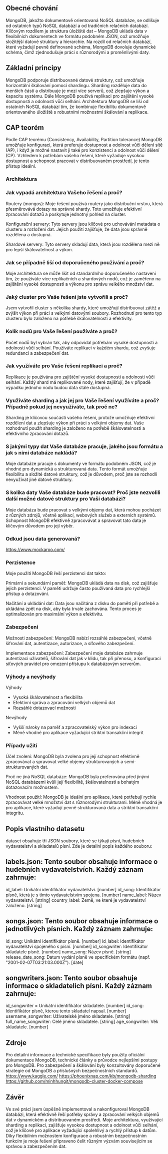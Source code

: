 ## Obecné chování
MongoDB, jakožto dokumentově orientovaná NoSQL databáze, se odlišuje od ostatních typů NoSQL databází a od tradičních relačních databází. Klíčovým rozdílem je struktura úložiště dat – MongoDB ukládá data v flexibilních dokumentech ve formátu podobném JSON, což umožňuje složitější datové struktury a hierarchie. Na rozdíl od relačních databází, které vyžadují pevně definované schéma, MongoDB dovoluje dynamické schéma, čímž zjednodušuje práci s různorodými a proměnlivými daty.

## Základní principy
MongoDB podporuje distribuované datové struktury, což umožňuje horizontální škálování pomocí shardingu. Sharding rozděluje data do menších částí a distribuuje je mezi více serverů, což zlepšuje výkon a kapacitu systému. Dále MongoDB používá replikaci pro zajištění vysoké dostupnosti a odolnosti vůči selhání. Architektura MongoDB se liší od ostatních NoSQL databází tím, že kombinuje flexibilitu dokumentově orientovaného úložiště s robustními možnostmi škálování a replikace.


## CAP teorém
Podle CAP teorému (Consistency, Availability, Partition tolerance) MongoDB umožňuje konfiguraci, která preferuje dostupnost a odolnost vůči dělení sítě (AP), i když je možné nastavit ji také pro konzistenci a odolnost vůči dělení (CP). Vzhledem k potřebám vašeho řešení, které vyžaduje vysokou dostupnost a schopnost pracovat v distribuovaném prostředí, je tento přístup ideální.

### Architektura
### Jak vypadá architektura Vašeho řešení a proč?
Routery (mongos): Moje řešení používá routery jako distribuční vrstvu, která přesměrovává dotazy na správné shardy. Toto umožňuje efektivní zpracování dotazů a poskytuje jednotný pohled na cluster.

Konfigurační servery: Tyto servery jsou klíčové pro uchovávání metadata o clusteru a rozložení dat. Jejich použití zajišťuje, že data jsou správně rozdělena a dostupná.

Shardové servery: Tyto servery skladují data, která jsou rozdělena mezi ně pro lepší škálovatelnost a výkon.

### Jak se případně liší od doporučeného používání a proč?
Moje architektura se může lišit od standardního doporučeného nastavení tím, že používáte více replikačních a shardových nodů, což je zaměřeno na zajištění vysoké dostupnosti a výkonu pro správu velkého množství dat.

### Jaký cluster pro Vaše řešení jste vytvořili a proč?
Jsem vytvořil cluster s několika shardy, které umožňují distribuovat zátěž a zvýšit výkon při práci s velkými datovými soubory. Rozhodnutí pro tento typ clusteru bylo založeno na potřebě škálovatelnosti a efektivity.

### Kolik nodů pro Vaše řešení používáte a proč?
Počet nodů byl vybrán tak, aby odpovídal potřebám vysoké dostupnosti a odolnosti vůči selhání. Používáte replikaci v každém shardu, což zvyšuje redundanci a zabezpečení dat.

### Jak využíváte pro Vaše řešení replikaci a proč?
Replikace je používána pro zajištění vysoké dostupnosti a odolnosti vůči selhání. Každý shard má replikované nody, které zajišťují, že v případě výpadku jednoho nodu budou data stále dostupná.

### Využíváte sharding a jak jej pro Vaše řešení využíváte a proč? Případně pokud jej nevyužíváte, tak proč ne?
Sharding je klíčovou součástí vašeho řešení, protože umožňuje efektivní rozdělení dat a zlepšuje výkon při práci s velkými objemy dat. Vaše rozhodnutí použít sharding je založeno na potřebě škálovatelnosti a efektivního zpracování dotazů.

### S jakými typy dat Vaše databáze pracuje, jakého jsou formátu a jak s nimi databáze nakládá?
Moje databáze pracuje s dokumenty ve formátu podobném JSON, což je vhodné pro dynamická a strukturovaná data. Tento formát umožňuje flexibilitu a složité datové struktury, což je důvodem, proč jste se rozhodli nevyužívat jiné datové struktury.

### S kolika daty Vaše databáze bude pracovat? Proč jste nezvolili další možné datové struktury pro Vaši databázi?
Moje databáza bude pracovat s velkými objemy dat, která mohou pocházet z různých zdrojů, včetně aplikací, webových služeb a externích systémů. Schopnost MongoDB efektivně zpracovávat a spravovat tato data je klíčovým důvodem pro její výběr.

### Odkud jsou data generovaná?
https://www.mockaroo.com/

### Perzistence
Moje použití MongoDB řeší perzistenci dat takto:

Primární a sekundární paměť: MongoDB ukládá data na disk, což zajišťuje jejich perzistenci. V paměti udržuje často používaná data pro rychlejší přístup a dotazování.

Načítání a ukládání dat: Data jsou načítána z disku do paměti při potřebě a ukládána zpět na disk, aby byla trvale zachována. Tento proces je optimalizován pro maximální výkon a efektivitu.

### Zabezpečení
Možnosti zabezpečení: MongoDB nabízí rozsáhlé zabezpečení, včetně šifrování dat, autentizace, autorizace, a síťového zabezpečení.

Implementace zabezpečení: Zabezpečení moje databáze zahrnuje autentizaci uživatelů, šifrování dat jak v klidu, tak při přenosu, a konfiguraci síťových pravidel pro omezení přístupu k databázovým serverům.

### Výhody a nevýhody
Výhody

- Vysoká škálovatelnost a flexibilita
- Efektivní správa a zpracování velkých objemů dat
- Rozsáhlé dotazovací možnosti

Nevýhody

- Vyšší nároky na paměť a zpracovatelský výkon pro indexaci
- Méně vhodné pro aplikace vyžadující striktní transakční integrit

### Případy užití
Účel zvolení: MongoDB byla zvolena pro její schopnost efektivně zpracovávat a spravovat velké objemy strukturovaných a semi-strukturovaných dat.

Proč ne jiná NoSQL databáze: MongoDB byla preferována před jinými NoSQL databázemi kvůli její flexibilitě, škálovatelnosti a bohatým dotazovacím možnostem.

Vhodnost použití: MongoDB je ideální pro aplikace, které potřebují rychle zpracovávat velké množství dat s různorodými strukturami. Méně vhodná je pro aplikace, které vyžadují pevně strukturovaná data a striktní transakční integritu.

## Popis vlastního datasetu
dataset obsahuje tři JSON soubory, které se týkají písní, hudebních vydavatelství a skladatelů písní. Zde je detailní popis každého souboru:

## labels.json: Tento soubor obsahuje informace o hudebních vydavatelstvích. Každý záznam zahrnuje:

id_label: Unikátní identifikátor vydavatelství. [number]
id_song: Identifikátor písně, která je s tímto vydavatelstvím spojena. [number]
name_label: Název vydavatelství. [string]
country_label: Země, ve které je vydavatelství založeno. [string]

## songs.json: Tento soubor obsahuje informace o jednotlivých písních. Každý záznam zahrnuje:

id_song: Unikátní identifikátor písně. [number]
id_label: Identifikátor vydavatelství spojeného s písní. [number]
id_songwriter: Identifikátor skladatele písně. [number]
name_song: Název písně. [string]
release_date_song: Datum vydání písně ve specifickém formátu (např. "2001-02-07T03:21:03.000Z"). [date]

## songwriters.json: Tento soubor obsahuje informace o skladatelích písní. Každý záznam zahrnuje:

id_songwriter = Unikátní identifikátor skladatele. [number]
id_song: Identifikátor písně, kterou tento skladatel napsal. [number]
username_songwriter: Uživatelské jméno skladatele. [string]
full_name_songwriter: Celé jméno skladatele. [string]
age_songwriter: Věk skladatele. [number]

## Zdroje
Pro detailní informace a technické specifikace byly použity oficiální dokumentace MongoDB, technické články a průvodce nejlepšími postupy pro MongoDB. Pro zabezpečení a škálování byly konzultovány doporučené strategie od MongoDB a příslušných bezpečnostních standardů.
https://www.kaggle.com/
https://phoenixnap.com/kb/mongodb-sharding
https://github.com/minhhungit/mongodb-cluster-docker-compose

## Závěr
Ve své práci jsem úspěšně implementoval a nakonfiguroval MongoDB databázi, která efektivně řeší potřeby správy a zpracování velkých objemů dat v dynamickém a distribuovaném prostředí. Moje architektura, využívající sharding a replikaci, zajišťuje vysokou dostupnost a odolnost vůči selhání, což je klíčové pro aplikace vyžadující spolehlivý a rychlý přístup k datům. Díky flexibilním možnostem konfigurace a robustním bezpečnostním funkcím je moje řešení připraveno čelit různým výzvám souvisejícím se správou a zabezpečením dat. 
